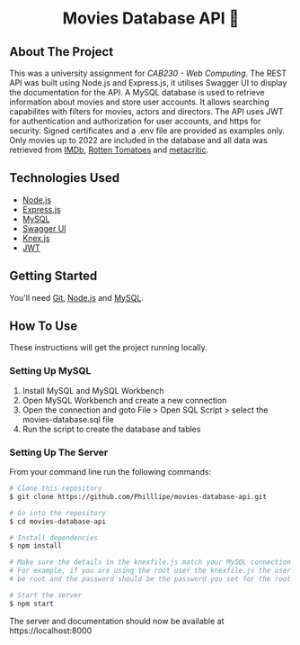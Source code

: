 <h1 align="center">Movies Database API 🎥</h1>

## About The Project

This was a university assignment for _CAB230 - Web Computing_. The REST API was built using Node.js and Express.js, it utilises Swagger UI to display the documentation for the API. A MySQL database is used to retrieve information about movies and store user accounts. It allows searching capabilites with filters for movies, actors and directors. The API uses JWT for authentication and authorization for user accounts, and https for security. Signed certificates and a .env file are provided as examples only. Only movies up to 2022 are included in the database and all data was retrieved from [IMDb](https://www.imdb.com/), [Rotten Tomatoes](https://www.rottentomatoes.com/) and [metacritic](https://www.metacritic.com/).

## Technologies Used

- [Node.js](https://nodejs.org)
- [Express.js](https://expressjs.com)
- [MySQL](https://www.mysql.com)
- [Swagger UI](https://swagger.io/tools/swagger-ui/)
- [Knex.js](https://knexjs.org)
- [JWT](https://jwt.io)

## Getting Started
You'll need [Git](https://git-scm.com), [Node.js](https://nodejs.org/en/download/) and [MySQL](https://dev.mysql.com/downloads/installer/).

## How To Use

These instructions will get the project running locally.

### Setting Up MySQL

1. Install MySQL and MySQL Workbench
2. Open MySQL Workbench and create a new connection
3. Open the connection and goto File > Open SQL Script > select the movies-database.sql file
4. Run the script to create the database and tables

### Setting Up The Server

From your command line run the following commands:

```bash
# Clone this repository
$ git clone https://github.com/Philllipe/movies-database-api.git

# Go into the repository 
$ cd movies-database-api

# Install dependencies
$ npm install

# Make sure the details in the knexfile.js match your MySQL connection details. 
# For example, if you are using the root user the knexfile.js the user should 
# be root and the password should be the password you set for the root user.

# Start the server
$ npm start
```

The server and documentation should now be available at https://localhost:8000 